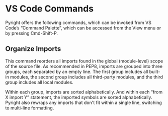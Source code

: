 # VS Code Commands

Pyright offers the following commands, which can be invoked from VS Code’s “Command Palette”, which can be accessed from the View menu or by pressing Cmd-Shift-P.

## Organize Imports
This command reorders all imports found in the global (module-level) scope of the source file. As recommended in PEP8, imports are grouped into three groups, each separated by an empty line. The first group includes all built-in modules, the second group includes all third-party modules, and the third group includes all local modules.

Within each group, imports are sorted alphabetically. And within each “from X import Y” statement, the imported symbols are sorted alphabetically. Pyright also rewraps any imports that don't fit within a single line, switching to multi-line formatting.
